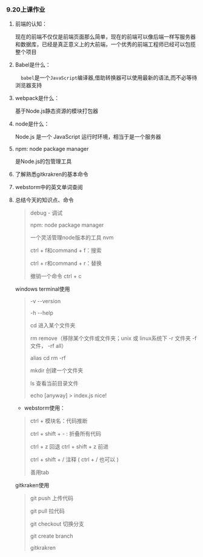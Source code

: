 ###                                                9.20上课作业

1. 前端的认知：

   现在的前端不仅仅是前端页面那么简单，现在的前端可以像后端一样写服务器和数据库，已经是真正意义上的大前端，一个优秀的前端工程师已经可以包揽整个项目



2. Babel是什么：

    `  babel`是一个`JavaScript`编译器,借助转换器可以使用最新的语法,而不必等待浏览器支持

3. webpack是什么：

   基于Node.js静态资源的模块打包器

4. node是什么：

   Node.js 是一个 JavaScript 运行时环境，相当于是一个服务器

5. npm: node package manager

   是Node.js的包管理工具





1. 了解熟悉gitkrakren的基本命令

   

2. webstorm中的英文单词查阅

3. 总结今天的知识点、命令

   > debug - 调试
   >
   > npm: node package manager
   >
   >
   > 一个灵活管理node版本的工具 nvm
   >
   > ctrl + f和command + f：搜索
   >
   > ctrl + r和command + r：替换
   >
   > 撤销一个命令 ctrl + c

   windows terminal使用

   >
   > -v --version
   >
   > -h --help
   >
   >
   > cd 进入某个文件夹
   >
   >
   > rm remove（移除某个文件或文件夹；unix 或 linux系统下 -r 文件夹 -f 文件， -rf all）
   >
   >
   > alias cd rm -rf
   >
   > mkdir <name> 创建一个文件夹
   >
   >
   > ls 查看当前目录文件
   >
   > echo [anyway] > index.js  nice!

   

   * webstorm使用：

   >
   > ctrl + 模块名：代码推断
   >
   >
   > ctrl + shift + - : 折叠所有代码
   >
   >
   > ctrl + z 回退 ctrl + shift + z 前进
   >
   >
   > ctrl + shift + / 注释 ( ctrl + / 也可以 )
   >
   > 善用tab

   

   gitkraken使用

   >
   > git push 上传代码
   >
   >
   > git pull 拉代码
   >
   >
   > git checkout 切换分支
   >
   >
   > git create branch
   >
   >
   > gitkrakren